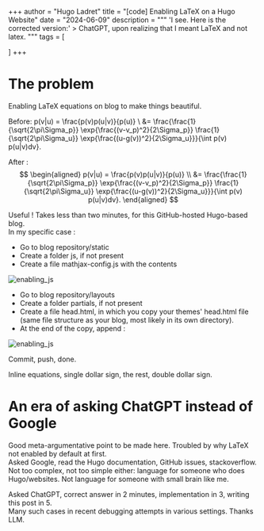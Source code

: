 +++
author = "Hugo Ladret"
title = "[code] Enabling LaTeX on a Hugo Website\"
date = "2024-06-09"
description = """ 'I see. Here is the corrected version:' > ChatGPT, upon realizing that I meant LaTeX and not latex.
"""
tags = [

]
+++

<!--more-->
# The problem
Enabling LaTeX equations on blog to make things beautiful.

Before:
p(v|u) = \frac{p(v)p(u|v)}{p(u)} \\ &= \frac{\frac{1}{\sqrt{2\pi\Sigma_p}} \exp{\frac{(v-v_p)^2}{2\Sigma_p}} \frac{1}{\sqrt{2\pi\Sigma_u}} \exp{\frac{(u-g(v))^2}{2\Sigma_u}}}{\int p(v) p(u|v)dv}.

After :
$$
\begin{aligned}
p(v|u) = \frac{p(v)p(u|v)}{p(u)} \\ &= \frac{\frac{1}{\sqrt{2\pi\Sigma_p}} \exp{\frac{(v-v_p)^2}{2\Sigma_p}} \frac{1}{\sqrt{2\pi\Sigma_u}} \exp{\frac{(u-g(v))^2}{2\Sigma_u}}}{\int p(v) p(u|v)dv}.
\end{aligned}
$$

Useful ! Takes less than two minutes, for this GitHub-hosted Hugo-based blog.  
In my specific case : 
* Go to blog repository/static
* Create a folder js, if not present 
* Create a file mathjax-config.js with the contents 

![enabling_js](https://hugoladret.github.io/post/imgs/enabling_latex_mathjax.png)

* Go to blog repository/layouts
* Create a folder partials, if not present 
* Create a file head.html, in which you copy your themes' head.html file (same file structure as your blog, most likely in its own directory). 
* At the end of the copy, append : 

![enabling_js](https://hugoladret.github.io/post/imgs/enabling_latex_js.png)

Commit, push, done. 

Inline equations, single dollar sign, the rest, double dollar sign. 

# An era of asking ChatGPT instead of Google 
Good meta-argumentative point to be made here. Troubled by why LaTeX not enabled by default at first.  
Asked Google, read the Hugo documentation, GitHub issues, stackoverflow.  
Not too complex, not too simple either: language for someone who does Hugo/websites. Not language for someone with small brain like me. 

Asked ChatGPT, correct answer in 2 minutes, implementation in 3, writing this post in 5.  
Many such cases in recent debugging attempts in various settings. Thanks LLM.
